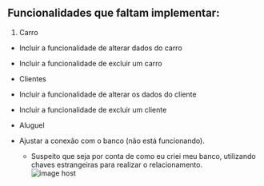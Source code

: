 ## Funcionalidades que faltam implementar:

 1. Carro
 -  Incluir a funcionalidade de alterar dados do carro
 - Incluir a funcionalidade de excluir um carro

 
 - Clientes
 - Incluir a funcionalidade de alterar os dados do cliente
 - Incluir a funcionalidade de excluir um cliente
 
 
 - Aluguel
 -  Ajustar a conexão com o banco (não está funcionando). 
	 - Suspeito que seja por conta de como eu criei meu banco, utilizando chaves estrangeiras para realizar o relacionamento. <br> <img src="https://thumbs2.imgbox.com/4e/a6/WAcqf94q_t.png" alt="image host"/>

 
